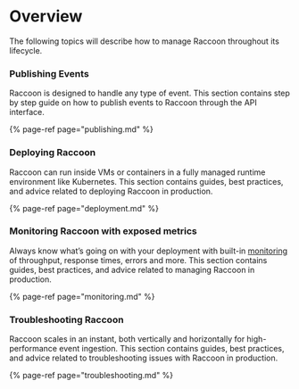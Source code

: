 # Overview

The following topics will describe how to manage Raccoon throughout its lifecycle.

### Publishing Events <a id="creating-firehose"></a>

Raccoon is designed to handle any type of event. This section contains step by step guide on how to publish events to Raccoon through the API interface.

{% page-ref page="publishing.md" %}

### Deploying Raccoon <a id="deploying-firehose"></a>

Raccoon can run inside VMs or containers in a fully managed runtime environment like Kubernetes. This section contains guides, best practices, and advice related to deploying Raccoon in production.

{% page-ref page="deployment.md" %}

### Monitoring Raccoon with exposed metrics <a id="monitoring-firehose-with-exposed-metrics"></a>

Always know what’s going on with your deployment with built-in [monitoring](https://github.com/raystack/firehose/blob/main/docs/assets/firehose-grafana-dashboard.json) of throughput, response times, errors and more. This section contains guides, best practices, and advice related to managing Raccoon in production.

{% page-ref page="monitoring.md" %}

### Troubleshooting Raccoon <a id="troubleshooting-firehose"></a>

Raccoon scales in an instant, both vertically and horizontally for high-performance event ingestion. This section contains guides, best practices, and advice related to troubleshooting issues with Raccoon in production.

{% page-ref page="troubleshooting.md" %}
